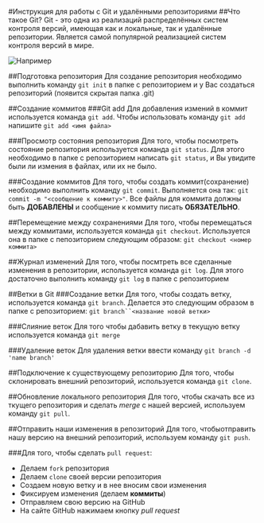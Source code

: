 #Инструкция для работы с Git и удалёнными репозиториями
##Что такое Git?
Git - это одна из реализаций распределённых систем контроля версий, имеющая как и локальные, так и удалённые репозитории. Является самой популярной реализацией систем контроля версий в мире.

![Например](p1.png)

##Подготовка репозитория
Для создание репозитория необходимо выполнить команду `git init` в папке с репозиторием и у Вас создаться репозиторий (появится скрытая папка .git)

##Создание коммитов
###Git add
Для добавления измений в коммит используется команда `git add`. Чтобы использовать команду `git add` напишите `git add <имя файла>`

###Просмотр состояния репозитория
Для того, чтобы посмотреть состояние репозитория используется команда `git status`. Для этого необходимо в папке с репозиторием написать `git status`, и Вы увидите были ли измения в файлах, или их не было.

###Создание коммитов
Для того, чтобы создать коммит(сохранение) необходимо выполнить команду `git commit`. Выполняется она так: `git commit -m "<сообщение к коммиту>"`. Все файлы для коммита должны быть **ДОБАВЛЕНЫ** и сообщение к коммиту писать **ОБЯЗАТЕЛЬНО**.

##Перемещение между сохранениями
Для того, чтобы перемещаться между коммитами, используется команда `git checkout`. Используется она в папке с пепозиторием следующим образом: `git checkout <номер коммита>`

##Журнал изменений
Для того, чтобы посмтреть все сделанные изменения в репозитории, используется команда `git log`. Для этого достаточно выполнить команду `git log` в папке с репозиторием

##Ветки в Git
###Создание ветки
Для того, чтобы создать ветку, используется команда `git branch`. Делается это следующим образом в папке с репозиторием: `git branch``<название новой ветки>`

###Слияние веток
Для того чтобы дабавить ветку в текущую ветку используется команда `git merge`

###Удаление веток
Для удаления ветки ввести команду `git branch -d 'name branch'`

##Подключение к существующему репозиторию
Для того, чтобы склонировать внешний репозиторий, используется команда `git clone`.

##Обновление локального репозитория
Для того, чтобы скачать все из ткущего репозитория и сделать *merge* с нашей версией, используем команду `git pull`.

##Отправить наши изменения в репозиторий
Для того, чтобыотправить нашу версию на внешний репозиторий, используем команду `git push`.

###Для того, чтобы сделать `pull request`:
* Делаем `fork` репозитория
* Делаем `clone` своей версии репозитория
* Создаем новую ветку и в нее вносим свои изменения
* Фиксируем изменения (делаем **коммиты**)
* Отправляем свою версию на GitHub
* На сайте GitHub нажимаем кнопку *pull request*
